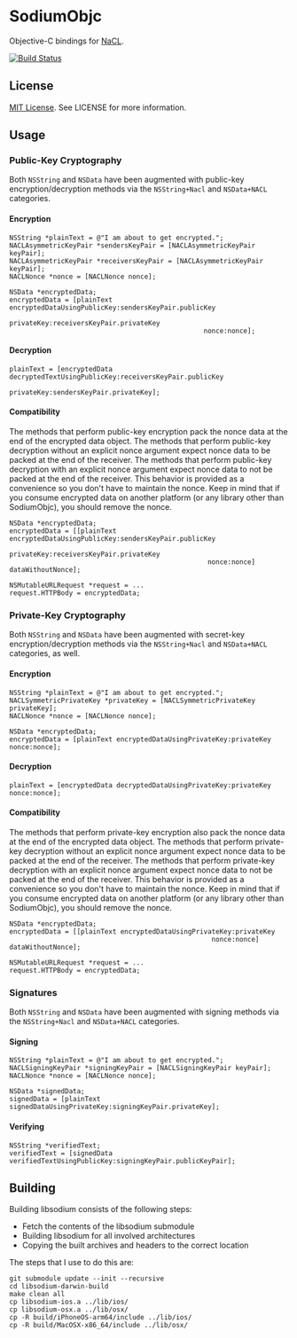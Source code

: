# SodiumObjc

Objective-C bindings for [NaCL](http://nacl.cr.yp.to).

[![Build Status](https://travis-ci.org/Tabbedout/SodiumObjc.svg)](https://travis-ci.org/Tabbedout/SodiumObjc)

## License

[MIT License](https://tldrlegal.com/license/mit-license). See LICENSE for more information.

## Usage

### Public-Key Cryptography

Both `NSString` and `NSData` have been augmented with public-key encryption/decryption
methods via the `NSString+Nacl` and `NSData+NACL` categories.

#### Encryption

    NSString *plainText = @"I am about to get encrypted.";
    NACLAsymmetricKeyPair *sendersKeyPair = [NACLAsymmetricKeyPair keyPair];
    NACLAsymmetricKeyPair *receiversKeyPair = [NACLAsymmetricKeyPair keyPair];
    NACLNonce *nonce = [NACLNonce nonce];

    NSData *encryptedData;
    encryptedData = [plainText encryptedDataUsingPublicKey:sendersKeyPair.publicKey
                                                privateKey:receiversKeyPair.privateKey
                                                     nonce:nonce];


#### Decryption

    plainText = [encryptedData decryptedTextUsingPublicKey:receiversKeyPair.publicKey
                                                privateKey:sendersKeyPair.privateKey];

#### Compatibility

The methods that perform public-key encryption pack the nonce data at the end of the
encrypted data object. The methods that perform public-key decryption without an
explicit nonce argument expect nonce data to be packed at the end of the receiver.
The methods that perform public-key decryption with an explicit nonce argument expect
nonce data to not be packed at the end of the receiver. This behavior is provided as a
convenience so you don't have to maintain the nonce. Keep in mind that if you consume
encrypted data on another platform (or any library other than SodiumObjc), you should
remove the nonce.

    NSData *encryptedData;
    encryptedData = [[plainText encryptedDataUsingPublicKey:sendersKeyPair.publicKey
                                                 privateKey:receiversKeyPair.privateKey
                                                      nonce:nonce] dataWithoutNonce];

    NSMutableURLRequest *request = ...
    request.HTTPBody = encryptedData;

### Private-Key Cryptography

Both `NSString` and `NSData` have been augmented with secret-key encryption/decryption
methods via the `NSString+Nacl` and `NSData+NACL` categories, as well.

#### Encryption

    NSString *plainText = @"I am about to get encrypted.";
    NACLSymmetricPrivateKey *privateKey = [NACLSymmetricPrivateKey privateKey];
    NACLNonce *nonce = [NACLNonce nonce];

    NSData *encryptedData;
    encryptedData = [plainText encryptedDataUsingPrivateKey:privateKey nonce:nonce];

#### Decryption

    plainText = [encryptedData decryptedDataUsingPrivateKey:privateKey nonce:nonce];

#### Compatibility

The methods that perform private-key encryption also pack the nonce data at the end of
the encrypted data object. The methods that perform private-key decryption without an
explicit nonce argument expect nonce data to be packed at the end of the receiver.
The methods that perform private-key decryption with an explicit nonce argument expect
nonce data to not be packed at the end of the receiver. This behavior is provided as a
convenience so you don't have to maintain the nonce. Keep in mind that if you consume
encrypted data on another platform (or any library other than SodiumObjc), you should
remove the nonce.

    NSData *encryptedData;
    encryptedData = [[plainText encryptedDataUsingPrivateKey:privateKey
                                                       nonce:nonce] dataWithoutNonce];

    NSMutableURLRequest *request = ...
    request.HTTPBody = encryptedData;

### Signatures

Both `NSString` and `NSData` have been augmented with signing methods via the
`NSString+Nacl` and `NSData+NACL` categories.

#### Signing

    NSString *plainText = @"I am about to get encrypted.";
    NACLSigningKeyPair *signingKeyPair = [NACLSigningKeyPair keyPair];
    NACLNonce *nonce = [NACLNonce nonce];

    NSData *signedData;
    signedData = [plainText signedDataUsingPrivateKey:signingKeyPair.privateKey];

#### Verifying

    NSString *verifiedText;
    verifiedText = [signedData verifiedTextUsingPublicKey:signingKeyPair.publicKeyPair];

## Building

Building libsodium consists of the following steps:

* Fetch the contents of the libsodium submodule
* Building libsodium for all involved architectures
* Copying the built archives and headers to the correct location

The steps that I use to do this are:

    git submodule update --init --recursive
    cd libsodium-darwin-build
    make clean all
    cp libsodium-ios.a ../lib/ios/
    cp libsodium-osx.a ../lib/osx/
    cp -R build/iPhoneOS-arm64/include ../lib/ios/
    cp -R build/MacOSX-x86_64/include ../lib/osx/
